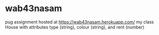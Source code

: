 # wab43nasam

pug assignment 
hosted at <https://wab43nasam.herokuapp.com/>
my class House with attributes type (string), colour (string), and rent (number)